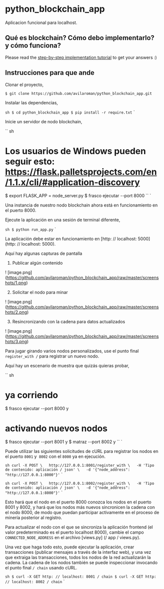 # python_blockchain_app

Aplicacion funcional para localhost.

## Qué es blockchain? Cómo debo implementarlo? y cómo funciona?

Please read the [step-by-step implementation tutorial](https://www.ibm.com/developerworks/cloud/library/cl-develop-blockchain-app-in-python/index.html) to get your answers :)

## Instrucciones para que ande

Clonar el proyecto,

```sh
$ git clone https://github.com/avilaroman/python_blockchain_app.git
```
Instalar las dependencias,

`` sh
$ cd python_blockchain_app
$ pip install -r require.txt
`` `

Inicie un servidor de nodo blockchain,

`` sh
# Los usuarios de Windows pueden seguir esto: https://flask.palletsprojects.com/en/1.1.x/cli/#application-discovery
$ export FLASK_APP = node_server.py
$ frasco ejecutar --port 8000
`` `

Una instancia de nuestro nodo blockchain ahora está en funcionamiento en el puerto 8000.


Ejecute la aplicación en una sesión de terminal diferente,

`` sh
$ python run_app.py
`` `

La aplicación debe estar en funcionamiento en [http: // localhost: 5000] (http: // localhost: 5000).

Aquí hay algunas capturas de pantalla

1. Publicar algún contenido

! [image.png] (https://github.com/avilaroman/python_blockchain_app/raw/master/screenshots/1.png)

2. Solicitar el nodo para minar

! [image.png] (https://github.com/avilaroman/python_blockchain_app/raw/master/screenshots/2.png)

3. Resincronizando con la cadena para datos actualizados

! [image.png] (https://github.com/avilaroman/python_blockchain_app/raw/master/screenshots/3.png)

Para jugar girando varios nodos personalizados, use el punto final `register_with /` para registrar un nuevo nodo.

Aquí hay un escenario de muestra que quizás quieras probar,

`` sh
# ya corriendo
$ frasco ejecutar --port 8000 y
# activando nuevos nodos
$ frasco ejecutar --port 8001 y
$ matraz --port 8002 y
`` `

Puede utilizar las siguientes solicitudes de cURL para registrar los nodos en el puerto `8001` y` 8002` con el `8000` ya en ejecución.

`` sh
curl -X POST \
  http://127.0.0.1:8001/register_with \
  -H 'Tipo de contenido: aplicación / json' \
  -d '{"node_address": "http://127.0.0.1:8000"}'
`` `

`` sh
curl -X POST \
  http://127.0.0.1:8002/register_with \
  -H 'Tipo de contenido: aplicación / json' \
  -d '{"node_address": "http://127.0.0.1:8000"}'
`` `

Esto hará que el nodo en el puerto 8000 conozca los nodos en el puerto 8001 y 8002, y hará que los nodos más nuevos sincronicen la cadena con el nodo 8000, de modo que puedan participar activamente en el proceso de minería posterior al registro.

Para actualizar el nodo con el que se sincroniza la aplicación frontend (el valor predeterminado es el puerto localhost 8000), cambie el campo `CONNECTED_NODE_ADDRESS` en el archivo [views.py] (/ app / views.py).

Una vez que haga todo esto, puede ejecutar la aplicación, crear transacciones (publicar mensajes a través de la interfaz web), y una vez que extraiga las transacciones, todos los nodos de la red actualizarán la cadena. La cadena de los nodos también se puede inspeccionar invocando el punto final `/ chain` usando cURL.

`` sh
$ curl -X GET http: // localhost: 8001 / chain
$ curl -X GET http: // localhost: 8002 / chain
`` `
